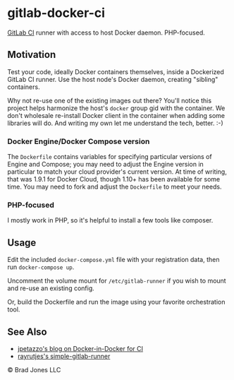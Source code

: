 # gitlab-docker-ci

[GitLab CI](https://about.gitlab.com/gitlab-ci/) runner with access to host Docker daemon. PHP-focused.

## Motivation

Test your code, ideally Docker containers themselves, inside a Dockerized GitLab CI runner.
Use the host node's Docker daemon, creating "sibling" containers.

Why not re-use one of the existing images out there?
You'll notice this project helps harmonize the host's `docker` group gid with the container.
We don't wholesale re-install Docker client in the container when adding some libraries will do.
And writing my own let me understand the tech, better. :-)

### Docker Engine/Docker Compose version

The `Dockerfile` contains variables for specifying particular versions of Engine and Compose;
you may need to adjust the Engine version in particular to match your cloud provider's
current version. At time of writing, that was 1.9.1 for Docker Cloud, though 1.10+
has been available for some time. You may need to fork and adjust the `Dockerfile`
to meet your needs.

### PHP-focused

I mostly work in PHP, so it's helpful to install a few tools like composer.

## Usage

Edit the included `docker-compose.yml` file with your registration data, then run `docker-compose up`.

Uncomment the volume mount for `/etc/gitlab-runner` if you wish to mount and re-use an existing config.

Or, build the Dockerfile and run the image using your favorite orchestration tool.

## See Also

* [jpetazzo's blog on Docker-in-Docker for CI](https://jpetazzo.github.io/2015/09/03/do-not-use-docker-in-docker-for-ci/)
* [rayrutjes's simple-gitlab-runner](https://github.com/rayrutjes/simple-gitlab-runner)

&copy; Brad Jones LLC

